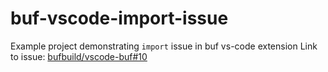 # buf-vscode-import-issue
Example project demonstrating `import` issue in buf vs-code extension
Link to issue: [bufbuild/vscode-buf#10](https://github.com/bufbuild/vscode-buf/issues/10)
